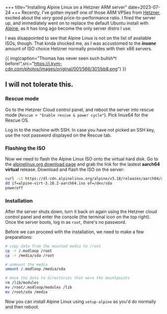 +++
title="Installing Alpine Linux on a Hetzner ARM server"
date=2023-07-24
+++
Recently, I've gotten myself one of those ARM VPSes from [Hetzner](https://www.hetzner.com/cloud), excited about the _very_ good price-to-performance ratio. I fired the server up, and immediately went on to replace the default Ubuntu install with [Alpine](https://alpinelinux.org), as it has long ago become the only server distro I use.

I was disappointed to see that Alpine Linux is not on the list of available ISOs, though. That kinda shocked me, as I was accustomed to the ***insane*** amount of ISO choice Hetzner normally provides with their x86 servers.

{{ img(caption="Thomas has never seen such bullsh*t before!",src="https://i.kym-cdn.com/photos/images/original/001/566/301/bb8.png") }}

## I will not tolerate this.

### Rescue mode

Go to the Hetzner Cloud control panel, and reboot the server into rescue mode (`Rescue > "Enable rescue & power cycle"`). Pick linux64 for the Rescue OS.

Log in to the machine with SSH. In case you have not picked an SSH key, use the root password displayed on the Rescue tab.

### Flashing the ISO

Now we need to flash the Alpine Linux ISO onto the virtual hard disk. Go to the [alpinelinux.org download page](https://alpinelinux.org/downloads) and grab the link for the lastest **aarch64 virtual** release. Download and flash the ISO on the server:

```bash
curl -LO https://dl-cdn.alpinelinux.org/alpine/v3.18/releases/aarch64/alpine-virt-3.18.2-aarch64.iso
dd if=alpine-virt-3.18.2-aarch64.iso of=/dev/sda
poweroff
```

### Installation

After the server shuts down, turn it back on again using the Hetzner cloud control panel and enter the console (the terminal icon on the top right). Once the server boots, log in as `root`, there's no password.

Before we can proceed with the installation, we need to make a few preparations:

```bash
# copy data from the mounted media to /root
cp -r /.modloop /root
cp -r /media/sda /root

# unmount the media
umount /.modloop /media/sda

# move the data to directories that were the mountpoints
rm /lib/modules
mv /root/.modloop/modules /lib
mv /root/sda /media
```

Now you can install Alpine Linux using `setup-alpine` as you'd do normally and then reboot.
